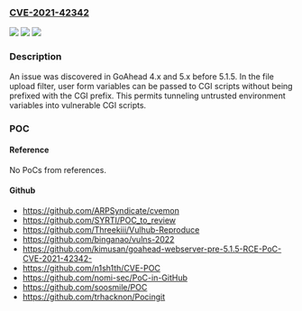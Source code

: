 ### [CVE-2021-42342](https://cve.mitre.org/cgi-bin/cvename.cgi?name=CVE-2021-42342)
![](https://img.shields.io/static/v1?label=Product&message=n%2Fa&color=blue)
![](https://img.shields.io/static/v1?label=Version&message=n%2Fa&color=blue)
![](https://img.shields.io/static/v1?label=Vulnerability&message=n%2Fa&color=brighgreen)

### Description

An issue was discovered in GoAhead 4.x and 5.x before 5.1.5. In the file upload filter, user form variables can be passed to CGI scripts without being prefixed with the CGI prefix. This permits tunneling untrusted environment variables into vulnerable CGI scripts.

### POC

#### Reference
No PoCs from references.

#### Github
- https://github.com/ARPSyndicate/cvemon
- https://github.com/SYRTI/POC_to_review
- https://github.com/Threekiii/Vulhub-Reproduce
- https://github.com/binganao/vulns-2022
- https://github.com/kimusan/goahead-webserver-pre-5.1.5-RCE-PoC-CVE-2021-42342-
- https://github.com/n1sh1th/CVE-POC
- https://github.com/nomi-sec/PoC-in-GitHub
- https://github.com/soosmile/POC
- https://github.com/trhacknon/Pocingit

